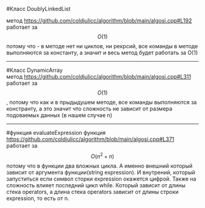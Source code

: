 #Класс DoublyLinkedList 

метод https://github.com/coldjulicc/algorithm/blob/main/algosi.cpp#L192 работает за $$O(1)$$ потому что - в методе нет ни циклов, ни рекрсий, все команды в методе выполняются за константу, а значит и весь метод будет работать за O(1)
___
#Класс DynamicArray  
метод https://github.com/coldjulicc/algorithm/blob/main/algosi.cpp#L311 работает за $$O(1)$$, потому что как и в прыдыдушем методе, все команды выполняются за констранту, а это значит что сложность не зависит от размера подоваемых данных (в нашем случае n)
___
#функция evaluateExpression
функция https://github.com/coldjulicc/algorithm/blob/main/algosi.cpp#L371 работает за $$O(n^2 + n)$$ потому что в функции два вложных цикла. А именно внешний который зависит от аргумента функции(string expression). И внутрений, который запуститься если символ сторки expression окажется цифрой. Также на сложность влияет последний цикл while. Который зависит от длины стека operators, а длина стека operators зависит от длины строки expression, то есть от n.
